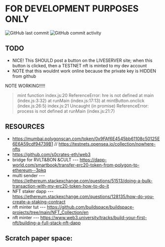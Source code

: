# **FOR DEVELOPMENT PURPOSES ONLY**
<img alt="GitHub last commit" src="https://img.shields.io/github/last-commit/s0crates-eth/web3?color=orange&label=s0c%20was%20here%3D%3E&style=plastic"> <img alt="GitHub commit activity" src="https://img.shields.io/github/commit-activity/y/s0crates-eth/web3?color=orange&label=commits%20so%20far%20%3D%3E&style=plastic">

## **TODO**
- NICE! This SHOULD post a button on the LIVESERVER site; when this button is clicked, then a TESTNET nft is minted to my dev account
- NOTE that this wouldnt work online because the private key is HIDDEN from github

NOTE WORKING!!!!!
> mint function
> index.js:20 ReferenceError: hre is not defined
>     at main (index.js:3:32)
>     at runMain (index.js:17:13)
>     at mintButton.onclick (index.js:26:5)
> index.js:21 Uncaught (in promise) ReferenceError: process is not defined
>     at runMain (index.js:21:7)

## **RESOURCES**
- https://mumbai.polygonscan.com/token/0x9FAf6E4545bb61108c50125E6E6A59cdf94739B1 // https://testnets.opensea.io/collection/nowhere-nfts
- https://github.com/s0crates-eth/web3
- bridge for RVLT&BON &CULT --- https://dapp-world.com/smartbook/transfer-erc20-token-from-polygon-to-ethereum--3pkq
- multi sender ---  https://ethereum.stackexchange.com/questions/51513/doing-a-bulk-transaction-with-my-erc20-token-how-to-do-it
- NFT staker dapp --- https://ethereum.stackexchange.com/questions/128135/how-do-you-create-a-staking-contract
- nft minter tut --- https://github.com/buildspace/buildspace-projects/tree/main/NFT_Collection/en
- nft minter --- https://www.web3.university/tracks/build-your-first-nft/building-a-full-stack-nft-dapp

## Scratch paper space:
